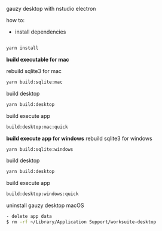 gauzy desktop with nstudio electron

how to:

-   install dependencies

```bash

yarn install

```

**build executable for mac**

rebuild sqlite3 for mac

```bash
yarn build:sqlite:mac
```

build desktop

```bash
yarn build:desktop
```

build execute app

```bash
build:desktop:mac:quick
```

**build execute app for windows**
rebuild sqlite3 for windows

```bash
yarn build:sqlite:windows
```

build desktop

```bash
yarn build:desktop
```

build execute app

```bash
build:desktop:windows:quick
```

uninstall gauzy desktop macOS

```bash
- delete app data
$ rm -rf ~/Library/Application Support/worksuite-desktop
```
